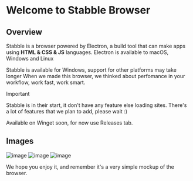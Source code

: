 # Welcome to Stabble Browser

## Overview
Stabble is a browser powered by Electron, a build tool that can make apps using **HTML & CSS & JS** languages.
Electron is available to macOS, Windows and Linux

Stabble is available for Windows, support for other platforms may take longer
When we made this browser, we thinked about perfomance in your workflow, work fast, work smart.

> [!IMPORTANT]
> Stabble is in their start, it don't have any feature else loading sites.
> There's a lot of features that we plan to add, please wait :)


Available on Winget soon, for now use Releases tab.

## Images
![image](https://github.com/hacktrm/stabble-browser/assets/140966320/a5075d83-f023-4e5b-8ae0-cde36462c2ea)
![image](https://github.com/hacktrm/stabble-browser/assets/140966320/d8c595b7-c783-4d98-9610-a7586f2ab566)
![image](https://github.com/hacktrm/stabble-browser/assets/140966320/0f9ea2e0-8c99-48d3-93db-d6bfbece7d72)

We hope you enjoy it, and remember it's a very simple mockup of the browser.

